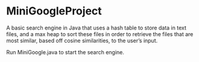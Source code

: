 # MiniGoogleProject

A basic search engine in Java that uses a hash table to store data in text files, and a max heap to sort these files in order to retrieve the files that are most similar, based off cosine similarities, to the user’s input.

Run MiniGoogle.java to start the search engine.
